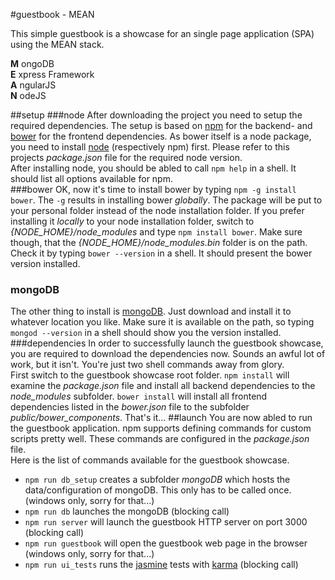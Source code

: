 #guestbook - MEAN

This simple guestbook is a showcase for an single page application (SPA) using the MEAN stack.

__M__ ongoDB  
__E__ xpress Framework  
__A__ ngularJS  
__N__ odeJS  

##setup
###node
After downloading the project you need to setup the required dependencies. The setup is based on [npm](https://www.npmjs.org/) for the backend- and [bower](https://github.com/bower/bower) for the frontend dependencies. As bower itself is a node package, you need to install [node](http://nodejs.org/) (respectively npm) first. Please refer to this projects _package.json_ file for the required node version.  
After installing node, you should be abled to call ``npm help`` in a shell. It should list all options available for npm.  
###bower
OK, now it's time to install bower by typing ``npm -g install bower``. The ``-g`` results in installing bower _globally_. The package will be put to your personal folder instead of the node installation folder. If you prefer installing it _locally_ to your node installation folder, switch to _\{NODE_HOME\}/node_modules_ and type ``npm install bower``.  Make sure though, that the _\{NODE_HOME\}/node_modules.bin_ folder is on the path. Check it by typing ``bower --version`` in a shell. It should present the bower version installed.
### mongoDB
The other thing to install is [mongoDB](https://www.mongodb.org/). Just download and install it to whatever location you like. Make sure it is available on the path, so typing ``mongod --version`` in a shell should show you the version installed.
###dependencies
In order to successfully launch the guestbook showcase, you are required to download the dependencies now. Sounds an awful lot of work, but it isn't. You're just two shell commands away from glory.  
First switch to the guestbook showcase root folder.
``npm install`` will examine the _package.json_ file and install all backend dependencies to the _node_modules_ subfolder.
``bower install`` will install all frontend dependencies listed in the _bower.json_ file to the subfolder _public/bower_components_.
That's it...
##launch
You are now abled to run the guestbook application. npm supports defining commands for custom scripts pretty well. These commands are configured in the _package.json_ file.  
Here is the list of commands available for the guestbook showcase.

+  ``npm run db_setup`` creates a subfolder _mongoDB_ which hosts the data/configuration of mongoDB. This only has to be called once. (windows only, sorry for that...)
+  ``npm run db`` launches the mongoDB (blocking call)
+  ``npm run server`` will launch the guestbook HTTP server on port 3000 (blocking call)
+  ``npm run guestbook`` will open the guestbook web page in the browser (windows only, sorry for that...)
+  ``npm run ui_tests`` runs the [jasmine](http://jasmine.github.io/) tests with [karma](http://karma-runner.github.io/0.12/index.html) (blocking call)
